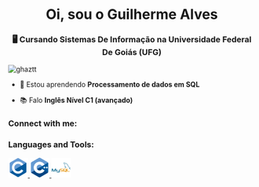<h1 align="center">Oi, sou o Guilherme Alves</h1>
<h3 align="center">🖥️ Cursando Sistemas De Informação na Universidade Federal De Goiás (UFG)</h3>

<p align="left"> <img src="https://komarev.com/ghpvc/?username=ghaztt&label=Profile%20views&color=0e75b6&style=flat" alt="ghaztt" /> </p>

- 🌱 Estou aprendendo **Processamento de dados em SQL**

- 📚 Falo **Inglês Nível C1 (avançado)**

<h3 align="left">Connect with me:</h3>
<p align="left">
</p>

<h3 align="left">Languages and Tools:</h3>
<p align="left"> <a href="https://www.cprogramming.com/" target="_blank" rel="noreferrer"> <img src="https://raw.githubusercontent.com/devicons/devicon/master/icons/c/c-original.svg" alt="c" width="40" height="40"/> </a> <a href="https://www.w3schools.com/cpp/" target="_blank" rel="noreferrer"> <img src="https://raw.githubusercontent.com/devicons/devicon/master/icons/cplusplus/cplusplus-original.svg" alt="cplusplus" width="40" height="40"/> </a> <a href="https://www.mysql.com/" target="_blank" rel="noreferrer"> <img src="https://raw.githubusercontent.com/devicons/devicon/master/icons/mysql/mysql-original-wordmark.svg" alt="mysql" width="40" height="40"/> </a> </p>
